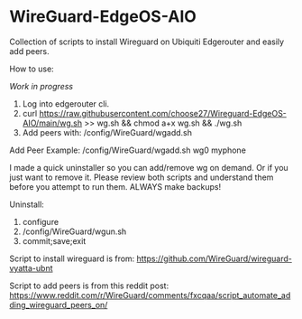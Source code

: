 # WireGuard-EdgeOS-AIO
Collection of scripts to install Wireguard on Ubiquiti Edgerouter and easily add peers.

How to use:

*Work in progress*

1. Log into edgerouter cli.
2. curl https://raw.githubusercontent.com/choose27/Wireguard-EdgeOS-AIO/main/wg.sh >> wg.sh && chmod a+x wg.sh && ./wg.sh
3. Add peers with: /config/WireGuard/wgadd.sh <wginterface> <peername> 

Add Peer Example: /config/WireGuard/wgadd.sh wg0 myphone

I made a quick uninstaller so you can add/remove wg on demand. Or if you just want to remove it. Please review both scripts and understand them before you attempt to run them. ALWAYS make backups!

Uninstall:
1. configure
2. /config/WireGuard/wgun.sh
3. commit;save;exit

Script to install wireguard is from:
https://github.com/WireGuard/wireguard-vyatta-ubnt

Script to add peers is from this reddit post:
https://www.reddit.com/r/WireGuard/comments/fxcqaa/script_automate_adding_wireguard_peers_on/
